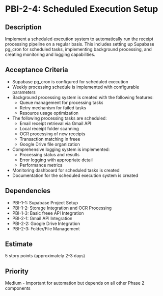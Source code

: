 # PBI-2-4: Scheduled Execution Setup

## Description
Implement a scheduled execution system to automatically run the receipt processing pipeline on a regular basis. This includes setting up Supabase pg_cron for scheduled tasks, implementing background processing, and creating monitoring and logging capabilities.

## Acceptance Criteria
- Supabase pg_cron is configured for scheduled execution
- Weekly processing schedule is implemented with configurable parameters
- Background processing system is created with the following features:
  - Queue management for processing tasks
  - Retry mechanism for failed tasks
  - Resource usage optimization
- The following processing tasks are scheduled:
  - Email receipt retrieval via Gmail API
  - Local receipt folder scanning
  - OCR processing of new receipts
  - Transaction matching in freee
  - Google Drive file organization
- Comprehensive logging system is implemented:
  - Processing status and results
  - Error logging with appropriate detail
  - Performance metrics
- Monitoring dashboard for scheduled tasks is created
- Documentation for the scheduled execution system is created

## Dependencies
- PBI-1-1: Supabase Project Setup
- PBI-1-2: Storage Integration and OCR Processing
- PBI-1-3: Basic freee API Integration
- PBI-2-1: Gmail API Integration
- PBI-2-2: Google Drive Integration
- PBI-2-3: Folder/File Management

## Estimate
5 story points (approximately 2-3 days)

## Priority
Medium - Important for automation but depends on all other Phase 2 components